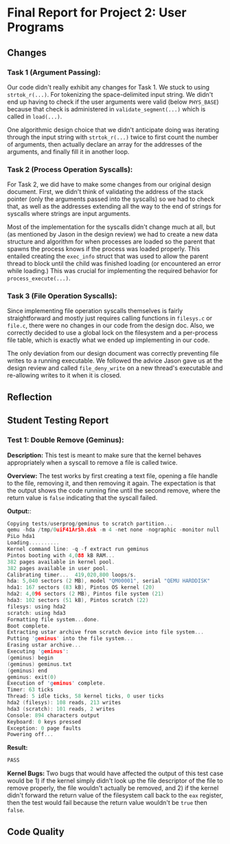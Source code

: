 Final Report for Project 2: User Programs
=========================================

## Changes

### Task 1 (Argument Passing):

Our code didn't really exhibit any changes for Task 1.  We stuck to using `strtok_r(...)`.  For tokenizing the space-delimited input string.  We didn't end up having to check if the user arguments were valid (below `PHYS_BASE`) because that check is administered in `validate_segment(...)` which is called in `load(...)`.

One algorithmic design choice that we didn't anticipate doing was iterating through the input string with `strtok_r(...)` twice to first count the number of arguments, then actually declare an array for the addresses of the arguments, and finally fill it in another loop.

### Task 2 (Process Operation Syscalls):

For Task 2, we did have to make some changes from our original design document.  First, we didn't think of validating the address of the stack pointer (only the arguments passed into the syscalls) so we had to check that, as well as the addresses extending all the way to the end of strings for syscalls where strings are input arguments.

Most of the implementation for the syscalls didn't change much at all, but (as mentioned by Jason in the design review) we had to create a new data structure and algorithm for when processes are loaded so the parent that spawns the process knows if the process was loaded properly.  This entailed creating the `exec_info` struct that was used to allow the parent thread to block until the child was finished loading (or encountered an error while loading.) This was crucial for implementing the required behavior for `process_execute(...)`.

### Task 3 (File Operation Syscalls):

Since implementing file operation syscalls themselves is fairly straightforward and mostly just requires calling functions in `filesys.c` or `file.c`, there were no changes in our code from the design doc.  Also, we correctly decided to use a global lock on the filesystem and a per-process file table, which is exactly what we ended up implementing in our code.

The only deviation from our design document was correctly preventing file writes to a running executable.  We followed the advice Jason gave us at the design review and called `file_deny_write` on a new thread's executable and re-allowing writes to it when it is closed.

## Reflection


## Student Testing Report

### Test 1: Double Remove (Geminus):

**Description:** This test is meant to make sure that the kernel behaves appropriately when a syscall to remove a file is called twice. 

**Overview:** The test works by first creating a text file, opening a file handle to the file, removing it, and then removing it again.  The expectation is that the output shows the code running fine until the second remove, where the return value is `false` indicating that the syscall failed.

**Output:**:
```C
Copying tests/userprog/geminus to scratch partition...
qemu -hda /tmp/0uiF41ArSh.dsk -m 4 -net none -nographic -monitor null
PiLo hda1
Loading..........
Kernel command line: -q -f extract run geminus
Pintos booting with 4,088 kB RAM...
382 pages available in kernel pool.
382 pages available in user pool.
Calibrating timer...  419,020,800 loops/s.
hda: 5,040 sectors (2 MB), model "QM00001", serial "QEMU HARDDISK"
hda1: 167 sectors (83 kB), Pintos OS kernel (20)
hda2: 4,096 sectors (2 MB), Pintos file system (21)
hda3: 102 sectors (51 kB), Pintos scratch (22)
filesys: using hda2
scratch: using hda3
Formatting file system...done.
Boot complete.
Extracting ustar archive from scratch device into file system...
Putting 'geminus' into the file system...
Erasing ustar archive...
Executing 'geminus':
(geminus) begin
(geminus) geminus.txt
(geminus) end
geminus: exit(0)
Execution of 'geminus' complete.
Timer: 63 ticks
Thread: 5 idle ticks, 58 kernel ticks, 0 user ticks
hda2 (filesys): 108 reads, 213 writes
hda3 (scratch): 101 reads, 2 writes
Console: 894 characters output
Keyboard: 0 keys pressed
Exception: 0 page faults
Powering off...
```

**Result:**
```C
PASS
```

**Kernel Bugs:** Two bugs that would have affected the output of this test case would be 1) if the kernel simply didn't look up the file descriptor of the file to remove properly, the file wouldn't actually be removed, and 2) if the kernel didn't forward the return value of the filesystem call back to the `eax` register, then the test would fail because the return value wouldn't be `true` then `false`.

## Code Quality


